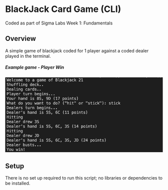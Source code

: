 # BlackJack Card Game (CLI)
Coded as part of Sigma Labs Week 1: Fundamentals

## Overview
A simple game of blackjack coded for 1 player against a coded dealer played in the terminal.

##### Example game - Player Win
![Walkthrough - Player Win](player_win_game.png)

## Setup
There is no set up required to run this script; no libraries or dependencies to be installed.